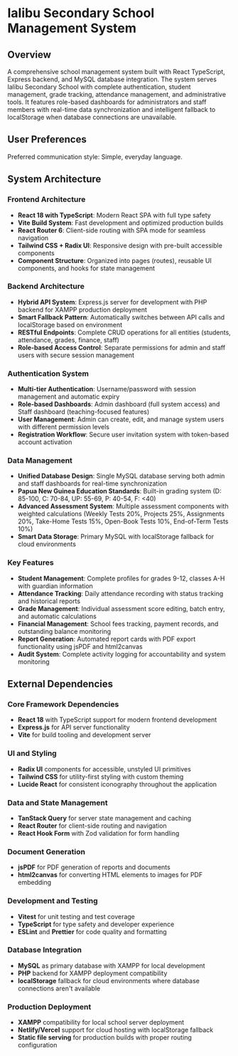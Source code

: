 # Ialibu Secondary School Management System

## Overview

A comprehensive school management system built with React TypeScript, Express backend, and MySQL database integration. The system serves Ialibu Secondary School with complete authentication, student management, grade tracking, attendance management, and administrative tools. It features role-based dashboards for administrators and staff members with real-time data synchronization and intelligent fallback to localStorage when database connections are unavailable.

## User Preferences

Preferred communication style: Simple, everyday language.

## System Architecture

### Frontend Architecture
- **React 18 with TypeScript**: Modern React SPA with full type safety
- **Vite Build System**: Fast development and optimized production builds
- **React Router 6**: Client-side routing with SPA mode for seamless navigation
- **Tailwind CSS + Radix UI**: Responsive design with pre-built accessible components
- **Component Structure**: Organized into pages (routes), reusable UI components, and hooks for state management

### Backend Architecture
- **Hybrid API System**: Express.js server for development with PHP backend for XAMPP production deployment
- **Smart Fallback Pattern**: Automatically switches between API calls and localStorage based on environment
- **RESTful Endpoints**: Complete CRUD operations for all entities (students, attendance, grades, finance, staff)
- **Role-based Access Control**: Separate permissions for admin and staff users with secure session management

### Authentication System
- **Multi-tier Authentication**: Username/password with session management and automatic expiry
- **Role-based Dashboards**: Admin dashboard (full system access) and Staff dashboard (teaching-focused features)
- **User Management**: Admin can create, edit, and manage system users with different permission levels
- **Registration Workflow**: Secure user invitation system with token-based account activation

### Data Management
- **Unified Database Design**: Single MySQL database serving both admin and staff dashboards for real-time synchronization
- **Papua New Guinea Education Standards**: Built-in grading system (D: 85-100, C: 70-84, UP: 55-69, P: 40-54, F: <40)
- **Advanced Assessment System**: Multiple assessment components with weighted calculations (Weekly Tests 20%, Projects 25%, Assignments 20%, Take-Home Tests 15%, Open-Book Tests 10%, End-of-Term Tests 10%)
- **Smart Data Storage**: Primary MySQL with localStorage fallback for cloud environments

### Key Features
- **Student Management**: Complete profiles for grades 9-12, classes A-H with guardian information
- **Attendance Tracking**: Daily attendance recording with status tracking and historical reports
- **Grade Management**: Individual assessment score editing, batch entry, and automatic calculations
- **Financial Management**: School fees tracking, payment records, and outstanding balance monitoring
- **Report Generation**: Automated report cards with PDF export functionality using jsPDF and html2canvas
- **Audit System**: Complete activity logging for accountability and system monitoring

## External Dependencies

### Core Framework Dependencies
- **React 18** with TypeScript support for modern frontend development
- **Express.js** for API server functionality
- **Vite** for build tooling and development server

### UI and Styling
- **Radix UI** components for accessible, unstyled UI primitives
- **Tailwind CSS** for utility-first styling with custom theming
- **Lucide React** for consistent iconography throughout the application

### Data and State Management
- **TanStack Query** for server state management and caching
- **React Router** for client-side routing and navigation
- **React Hook Form** with Zod validation for form handling

### Document Generation
- **jsPDF** for PDF generation of reports and documents
- **html2canvas** for converting HTML elements to images for PDF embedding

### Development and Testing
- **Vitest** for unit testing and test coverage
- **TypeScript** for type safety and developer experience
- **ESLint** and **Prettier** for code quality and formatting

### Database Integration
- **MySQL** as primary database with XAMPP for local development
- **PHP** backend for XAMPP deployment compatibility
- **localStorage** fallback for cloud environments where database connections aren't available

### Production Deployment
- **XAMPP** compatibility for local school server deployment
- **Netlify/Vercel** support for cloud hosting with localStorage fallback
- **Static file serving** for production builds with proper routing configuration